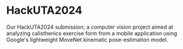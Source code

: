 # HackUTA2024
Our HackUTA2024 submission; a computer vision project aimed at analyzing calisthenics exercise form from a mobile application using Google's lightweight MoveNet kinematic pose-estimation model. 
